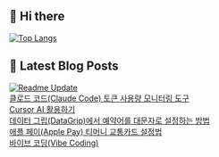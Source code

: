 ## 👋 Hi there 
[![Top Langs](https://github-readme-stats.vercel.app/api/top-langs/?username=fullth&layout=compact&hide=r,jupyter%20notebook,c%23&exclude_repo=roharui.github.io)](https://github.com/anuraghazra/github-readme-stats)

## 📕 Latest Blog Posts
[![Readme Update](https://github.com/fullth/fullth/actions/workflows/main.yml/badge.svg)](https://github.com/fullth/fullth/actions/workflows/main.yml)</br>
<a href=https://fullth.tistory.com/entry/%ED%81%B4%EB%A1%9C%EB%93%9C-%EC%BD%94%EB%93%9CClaude-Code-%ED%86%A0%ED%81%B0-%EC%82%AC%EC%9A%A9%EB%9F%89-%EB%AA%A8%EB%8B%88%ED%84%B0%EB%A7%81-%EB%8F%84%EA%B5%AC>클로드 코드(Claude Code) 토큰 사용량 모니터링 도구</a></br><a href=https://fullth.tistory.com/entry/Cursor-AI-%ED%99%9C%EC%9A%A9%ED%95%98%EA%B8%B0>Cursor AI 활용하기</a></br><a href=https://fullth.tistory.com/entry/%EB%8D%B0%EC%9D%B4%ED%84%B0-%EA%B7%B8%EB%A6%BDDataGrip%EC%97%90%EC%84%9C-%EC%98%88%EC%95%BD%EC%96%B4%EB%A5%BC-%EB%8C%80%EB%AC%B8%EC%9E%90%EB%A1%9C-%EC%84%A4%EC%A0%95%ED%95%98%EB%8A%94-%EB%B0%A9%EB%B2%95>데이터 그립(DataGrip)에서 예약어를 대문자로 설정하는 방법</a></br><a href=https://fullth.tistory.com/entry/%EC%95%A0%ED%94%8C-%ED%8E%98%EC%9D%B4Apple-Pay-%ED%8B%B0%EB%A8%B8%EB%8B%88-%EA%B5%90%ED%86%B5%EC%B9%B4%EB%93%9C-%EC%84%A4%EC%A0%95%EB%B2%95>애플 페이(Apple Pay) 티머니 교통카드 설정법</a></br><a href=https://fullth.tistory.com/entry/%EB%B0%94%EC%9D%B4%EB%B8%8C-%EC%BD%94%EB%94%A9Bibe-Coding>바이브 코딩(Vibe Coding)</a></br>